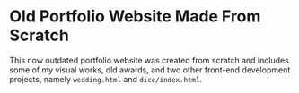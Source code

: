 # Old Portfolio Website Made From Scratch

This now outdated portfolio website was created from scratch and includes some of my visual works, old awards, and two other front-end development projects, namely `wedding.html` and `dice/index.html`.
